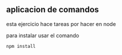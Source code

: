 ## aplicacion de comandos

esta ejercicio hace tareas por hacer en node

para instalar usar el comando

```````
npm install
```````